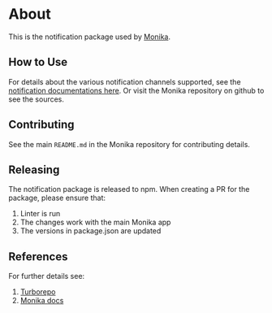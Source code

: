 # About

This is the notification package used by [Monika](https://github.com/hyperjumptech/monika).

## How to Use

For details about the various notification channels supported, see the [notification documentations here](https://monika.hyperjump.tech/guides/notifications). Or visit the Monika repository on github to see the sources.

## Contributing

See the main `README.md` in the Monika repository for contributing details.

## Releasing

The notification package is released to npm. When creating a PR for the package, please ensure that:

1. Linter is run
2. The changes work with the main Monika app
3. The versions in package.json are updated

## References

For further details see:

1. [Turborepo](https://turbo.build/repo/docs/handbook/workspaces#workspaces-which-depend-on-each-other)
2. [Monika docs](https://monika.hyperjump.tech/overview)
